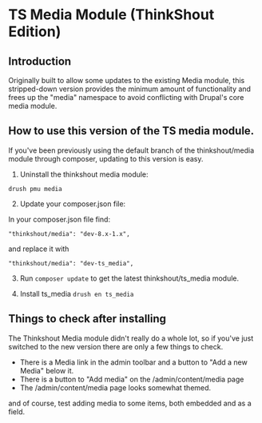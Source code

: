 # TS Media Module (ThinkShout Edition)

## Introduction

Originally built to allow some updates to the existing Media module, this stripped-down version
provides the minimum amount of functionality and frees up the "media" namespace
to avoid conflicting with Drupal's core media module.

## How to use this version of the TS media module.

If you've been previously using the default branch of the thinkshout/media module
through composer, updating to this version is easy.

1. Uninstall the thinkshout media module:

`drush pmu media`

2. Update your composer.json file:

In your composer.json file find:

```
"thinkshout/media": "dev-8.x-1.x",
```

and replace it with

```
"thinkshout/media": "dev-ts_media",
```

3. Run `composer update` to get the latest thinkshout/ts_media module.

4. Install ts_media `drush en ts_media`

## Things to check after installing

The Thinkshout Media module didn't really do a whole lot, so if you've just
switched to the new version there are only a few things to check.

- There is a Media link in the admin toolbar and a button to "Add a new Media" below it.
- There is a button to "Add media" on the /admin/content/media page
- The /admin/content/media page looks somewhat themed.

and of course, test adding media to some items, both embedded and as a field.
